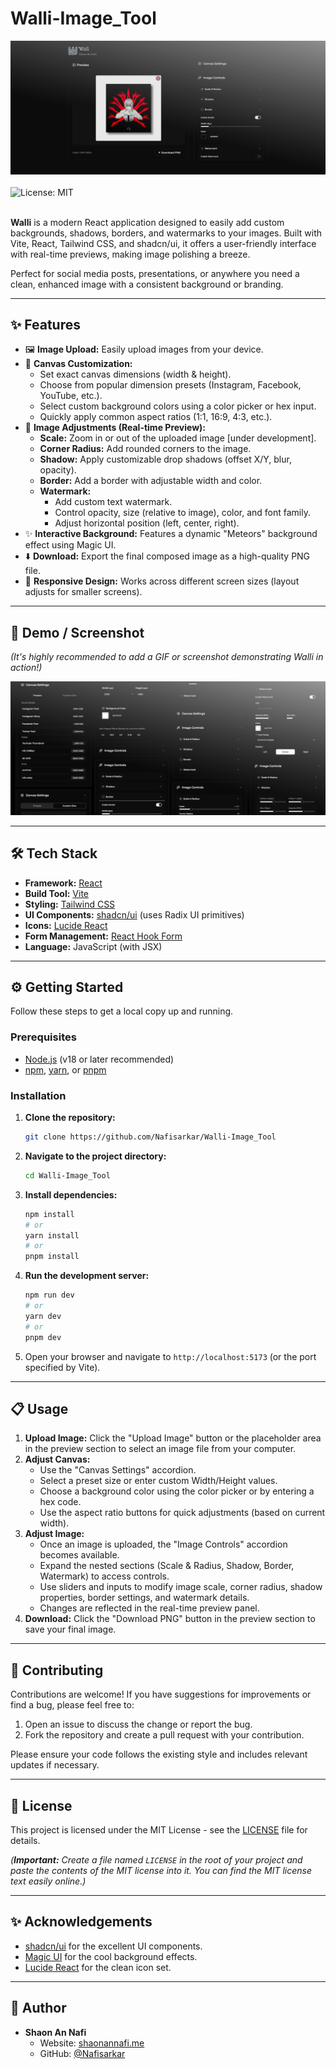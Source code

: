 # Walli-Image_Tool

<div align="center">
  <img src="public/demo.png" alt="Walli Logo" />
</div>
<br/>
<div align="left">
  <!-- Add relevant badges here - e.g., License, Version, Build Status -->
  <img src="https://img.shields.io/badge/license-MIT-blue.svg" alt="License: MIT">
  <!-- <img src="https://img.shields.io/github/v/release/your-username/walli" alt="Release"> -->
  <!-- <img src="https://img.shields.io/github/actions/workflow/status/your-username/walli/deploy.yml?branch=main" alt="Build Status"> -->
</div>
<br/>

**Walli** is a modern React application designed to easily add custom backgrounds, shadows, borders, and watermarks to your images. Built with Vite, React, Tailwind CSS, and shadcn/ui, it offers a user-friendly interface with real-time previews, making image polishing a breeze.

Perfect for social media posts, presentations, or anywhere you need a clean, enhanced image with a consistent background or branding.

---

## ✨ Features

*   🖼️ **Image Upload:** Easily upload images from your device.
*   🎨 **Canvas Customization:**
    *   Set exact canvas dimensions (width & height).
    *   Choose from popular dimension presets (Instagram, Facebook, YouTube, etc.).
    *   Select custom background colors using a color picker or hex input.
    *   Quickly apply common aspect ratios (1:1, 16:9, 4:3, etc.).
*   🔧 **Image Adjustments (Real-time Preview):**
    *   **Scale:** Zoom in or out of the uploaded image [under development].
    *   **Corner Radius:** Add rounded corners to the image.
    *   **Shadow:** Apply customizable drop shadows (offset X/Y, blur, opacity).
    *   **Border:** Add a border with adjustable width and color.
    *   **Watermark:**
        *   Add custom text watermark.
        *   Control opacity, size (relative to image), color, and font family.
        *   Adjust horizontal position (left, center, right).
*   ✨ **Interactive Background:** Features a dynamic "Meteors" background effect using Magic UI.
*   ⬇️ **Download:** Export the final composed image as a high-quality PNG file.
*   📱 **Responsive Design:** Works across different screen sizes (layout adjusts for smaller screens).

---

## 🚀 Demo / Screenshot

*(It's highly recommended to add a GIF or screenshot demonstrating Walli in action!)*


![Walli Demo GIF](/public/demo3.png)

<!--
**OR**
![Walli Screenshot](link/to/your/screenshot.png)
-->

---

## 🛠️ Tech Stack

*   **Framework:** [React](https://reactjs.org/)
*   **Build Tool:** [Vite](https://vitejs.dev/)
*   **Styling:** [Tailwind CSS](https://tailwindcss.com/)
*   **UI Components:** [shadcn/ui](https://ui.shadcn.com/) (uses Radix UI primitives)
*   **Icons:** [Lucide React](https://lucide.dev/)
*   **Form Management:** [React Hook Form](https://react-hook-form.com/)
*   **Language:** JavaScript (with JSX)

---

## ⚙️ Getting Started

Follow these steps to get a local copy up and running.

### Prerequisites

*   [Node.js](https://nodejs.org/) (v18 or later recommended)
*   [npm](https://www.npmjs.com/), [yarn](https://yarnpkg.com/), or [pnpm](https://pnpm.io/)

### Installation

1.  **Clone the repository:**
    ```bash
    git clone https://github.com/Nafisarkar/Walli-Image_Tool
    ```

2.  **Navigate to the project directory:**
    ```bash
    cd Walli-Image_Tool
    ```

3.  **Install dependencies:**
    ```bash
    npm install
    # or
    yarn install
    # or
    pnpm install
    ```

4.  **Run the development server:**
    ```bash
    npm run dev
    # or
    yarn dev
    # or
    pnpm dev
    ```

5.  Open your browser and navigate to `http://localhost:5173` (or the port specified by Vite).

---

## 📋 Usage

1.  **Upload Image:** Click the "Upload Image" button or the placeholder area in the preview section to select an image file from your computer.
2.  **Adjust Canvas:**
    *   Use the "Canvas Settings" accordion.
    *   Select a preset size or enter custom Width/Height values.
    *   Choose a background color using the color picker or by entering a hex code.
    *   Use the aspect ratio buttons for quick adjustments (based on current width).
3.  **Adjust Image:**
    *   Once an image is uploaded, the "Image Controls" accordion becomes available.
    *   Expand the nested sections (Scale & Radius, Shadow, Border, Watermark) to access controls.
    *   Use sliders and inputs to modify image scale, corner radius, shadow properties, border settings, and watermark details.
    *   Changes are reflected in the real-time preview panel.
4.  **Download:** Click the "Download PNG" button in the preview section to save your final image.

---

## 🤝 Contributing

Contributions are welcome! If you have suggestions for improvements or find a bug, please feel free to:

1.  Open an issue to discuss the change or report the bug.
2.  Fork the repository and create a pull request with your contribution.

Please ensure your code follows the existing style and includes relevant updates if necessary.

---

## 📄 License

This project is licensed under the MIT License - see the [LICENSE](LICENSE) file for details.

*(**Important:** Create a file named `LICENSE` in the root of your project and paste the contents of the MIT license into it. You can find the MIT license text easily online.)*

---

## ✨ Acknowledgements

*   [shadcn/ui](https://ui.shadcn.com/) for the excellent UI components.
*   [Magic UI](https://magicui.design/) for the cool background effects.
*   [Lucide React](https://lucide.dev/) for the clean icon set.

---

## 👤 Author

*   **Shaon An Nafi**
    *   Website: [shaonannafi.me](https://www.shaonannafi.me/)
    *   GitHub: [@Nafisarkar](https://github.com/Nafisarkar) 